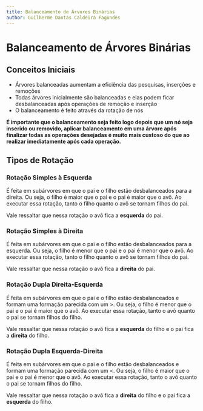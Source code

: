 ```yaml
---
title: Balanceamento de Árvores Binárias
author: Guilherme Dantas Caldeira Fagundes
---
```


# Balanceamento de Árvores Binárias

## Conceitos Iniciais
* Árvores balanceadas aumentam a eficiência das pesquisas, inserções e remoções
* Todas árvores inicialmente são balanceadas e elas podem ficar desbalanceadas após operações de remoção e inserção
* O balanceamento é feito através da rotação de nós

**É importante que o balanceamento seja feito logo depois que um nó seja inserido ou removido, aplicar balanceamento em uma árvore após finalizar todas as operações desejadas é muito mais custoso do que ao realizar imediatamente após cada operação.**

## Tipos de Rotação

### Rotação Simples à Esquerda

É feita em subárvores em que o pai e o filho estão desbalanceados para a direita. Ou seja, o filho é maior que o pai e o pai é maior que o avô. Ao executar essa rotação, tanto o filho quanto o avô se tornam filhos do pai.

Vale ressaltar que nessa rotação o avô fica a **esquerda** do pai.

### Rotação Simples à Direita

É feita em subárvores em que o pai e o filho estão desbalanceados para a esquerda. Ou seja, o filho é menor que o pai e o pai é menor que o avô. Ao executar essa rotação, tanto o filho quanto o avô se tornam filhos do pai.

Vale ressaltar que nessa rotação o avô fica a **direita** do pai.

### Rotação Dupla Direita-Esquerda

É feita em subárvores em que o pai e o filho estão desbalanceados e formam uma formação parecida com um >. Ou seja, o filho é menor que o pai e o pai é maior que o avô. Ao executar essa rotação, tanto o avô quanto o pai se tornam filhos do filho.

Vale ressaltar que nessa rotação o avô fica a **esquerda** do filho e o pai fica a **direita** do filho. 

### Rotação Dupla Esquerda-Direita

É feita em subárvores em que o pai e o filho estão desbalanceados e formam uma formação parecida com um <. Ou seja, o filho é maior que o pai e o pai é menor que o avô. Ao executar essa rotação, tanto o avô quanto o pai se tornam filhos do filho.

Vale ressaltar que nessa rotação o avô fica a **direita** do filho e o pai fica a **esquerda** do filho. 